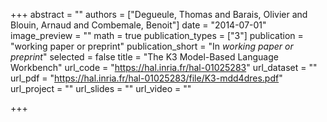 +++
abstract = ""
authors = ["Degueule, Thomas and Barais, Olivier and Blouin, Arnaud and Combemale, Benoit"]
date = "2014-07-01"
image_preview = ""
math = true
publication_types = ["3"]
publication = "working paper or preprint"
publication_short = "In *working paper or preprint*"
selected = false
title = "The K3 Model-Based Language Workbench"
url_code = "https://hal.inria.fr/hal-01025283"
url_dataset = ""
url_pdf = "https://hal.inria.fr/hal-01025283/file/K3-mdd4dres.pdf"
url_project = ""
url_slides = ""
url_video = ""

+++
